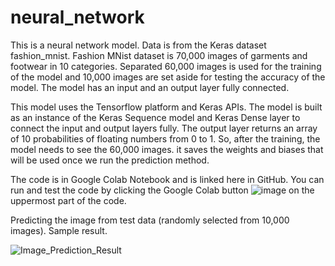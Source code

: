 # neural_network
This is a neural network model. Data is from the Keras dataset fashion_mnist. Fashion MNist dataset is 70,000 images of  garments and footwear in 10 categories. Separated 60,000 images is used for the training of the model and 10,000 images are set aside for testing the accuracy of the model. The model has an input and an output layer fully connected.

This model uses the Tensorflow platform and Keras APIs. The model is built as an instance of the Keras Sequence model and Keras Dense layer to connect the input and output layers fully. The output layer returns an array of 10 probabilities of floating numbers from 0 to 1. So, after the training, the model needs to see the 60,000 images. it saves the weights and biases that will be used once we run the prediction method.

The code is in Google Colab Notebook and is linked here in GitHub. You can run and test the code by clicking the Google Colab button ![image](https://github.com/user-attachments/assets/963229eb-1638-438d-a89d-6b4f9ae64af9)
on the uppermost part of the code. 


Predicting the image from test data (randomly selected from 10,000 images). Sample result.

![Image_Prediction_Result](https://github.com/user-attachments/assets/ea37beeb-e4e9-492c-aee8-9c4316f905bd)




